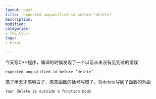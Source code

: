 ```yaml
---
layout: post
title:  expected unqualified-id before ‘delete’
description: 
modified: 
categories: 
- THE C\C++ 
tags:
- error

---
```


今天写C++程序，编译的时候发现了一个以前从来没有见到过的错误
	
	expected unqualified-id before ‘delete’

搞了半天才搞明白了，原来函数的括号写错了，将delete写到了函数的外面

	Your delete is outside a function body.



